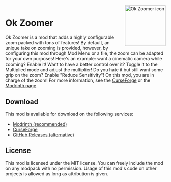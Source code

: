<img src="./src/main/resources/assets/okzoomer/icon.png" align="right" width="128px" alt="Ok Zoomer icon"/>

# Ok Zoomer

Ok Zoomer is a mod that adds a highly configurable zoom packed with tons of features! By default, an unique take on zooming is provided, however, by configuring this mod through Mod Menu or a file, the zoom can be adapted for your own purposes! Here's an example: want a cinematic camera while zooming? Enable it! Want to have a better control over it? Toggle it to the Multiplied mode and adjust the multiplier! Do you hate it but still want some grip on the zoom? Enable "Reduce Sensitivity"! On this mod, you are in charge of the zoom! For more information, see the [CurseForge](https://www.curseforge.com/minecraft/mc-mods/ok-zoomer) or the [Modrinth page](https://modrinth.com/mod/ok-zoomer)

## Download

This mod is available for download on the following services:

- [Modrinth (recommended)](https://modrinth.com/mod/ok-zoomer)
- [CurseForge](https://www.curseforge.com/minecraft/mc-mods/ok-zoomer)
- [GitHub Releases (alternative)](https://github.com/EnnuiL/OkZoomer/releases)

## License

This mod is licensed under the MIT license. You can freely include the mod on any modpack with no permission. Usage of this mod's code on other projects is allowed as long as attribution is given.
